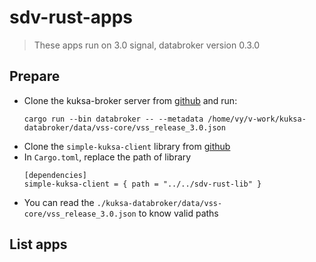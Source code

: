# sdv-rust-apps
> These apps run on 3.0 signal, databroker version 0.3.0

## Prepare
* Clone the kuksa-broker server from [github](https://github.com/eclipse-kuksa/kuksa-databroker) and run:
    ```
    cargo run --bin databroker -- --metadata /home/vy/v-work/kuksa-databroker/data/vss-core/vss_release_3.0.json
    ```
* Clone the `simple-kuksa-client` library from [github](https://github.com/nhan-orgs/sdv-rust-lib)
* In `Cargo.toml`, replace the path of library
    ```
    [dependencies]
    simple-kuksa-client = { path = "../../sdv-rust-lib" }
    ```
* You can read the `./kuksa-databroker/data/vss-core/vss_release_3.0.json` to know valid paths

## List apps